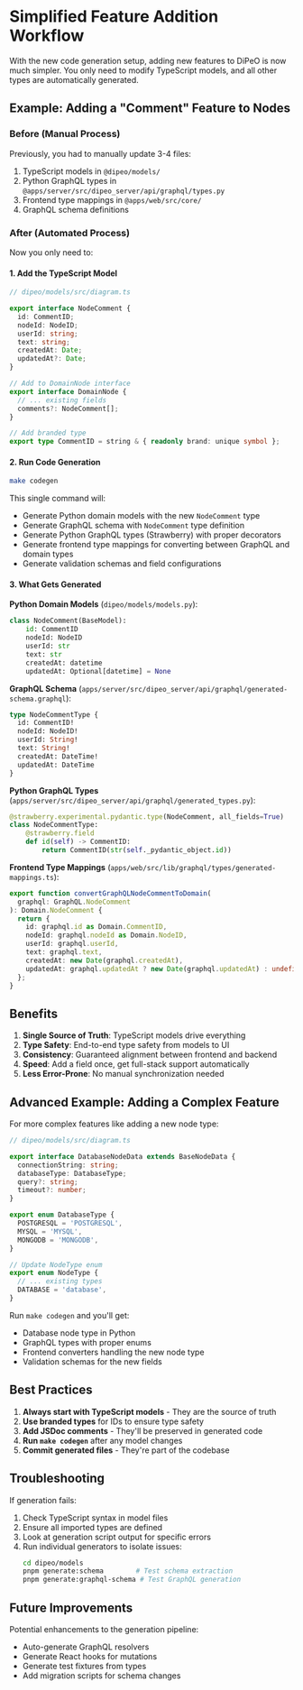 # Simplified Feature Addition Workflow

With the new code generation setup, adding new features to DiPeO is now much simpler. You only need to modify TypeScript models, and all other types are automatically generated.

## Example: Adding a "Comment" Feature to Nodes

### Before (Manual Process)
Previously, you had to manually update 3-4 files:
1. TypeScript models in `@dipeo/models/`
2. Python GraphQL types in `@apps/server/src/dipeo_server/api/graphql/types.py`
3. Frontend type mappings in `@apps/web/src/core/`
4. GraphQL schema definitions

### After (Automated Process)
Now you only need to:

#### 1. Add the TypeScript Model

```typescript
// dipeo/models/src/diagram.ts

export interface NodeComment {
  id: CommentID;
  nodeId: NodeID;
  userId: string;
  text: string;
  createdAt: Date;
  updatedAt?: Date;
}

// Add to DomainNode interface
export interface DomainNode {
  // ... existing fields
  comments?: NodeComment[];
}

// Add branded type
export type CommentID = string & { readonly brand: unique symbol };
```

#### 2. Run Code Generation

```bash
make codegen
```

This single command will:
- Generate Python domain models with the new `NodeComment` type
- Generate GraphQL schema with `NodeComment` type definition
- Generate Python GraphQL types (Strawberry) with proper decorators
- Generate frontend type mappings for converting between GraphQL and domain types
- Generate validation schemas and field configurations

#### 3. What Gets Generated

**Python Domain Models** (`dipeo/models/models.py`):
```python
class NodeComment(BaseModel):
    id: CommentID
    nodeId: NodeID  
    userId: str
    text: str
    createdAt: datetime
    updatedAt: Optional[datetime] = None
```

**GraphQL Schema** (`apps/server/src/dipeo_server/api/graphql/generated-schema.graphql`):
```graphql
type NodeCommentType {
  id: CommentID!
  nodeId: NodeID!
  userId: String!
  text: String!
  createdAt: DateTime!
  updatedAt: DateTime
}
```

**Python GraphQL Types** (`apps/server/src/dipeo_server/api/graphql/generated_types.py`):
```python
@strawberry.experimental.pydantic.type(NodeComment, all_fields=True)
class NodeCommentType:
    @strawberry.field
    def id(self) -> CommentID:
        return CommentID(str(self._pydantic_object.id))
```

**Frontend Type Mappings** (`apps/web/src/lib/graphql/types/generated-mappings.ts`):
```typescript
export function convertGraphQLNodeCommentToDomain(
  graphql: GraphQL.NodeComment
): Domain.NodeComment {
  return {
    id: graphql.id as Domain.CommentID,
    nodeId: graphql.nodeId as Domain.NodeID,
    userId: graphql.userId,
    text: graphql.text,
    createdAt: new Date(graphql.createdAt),
    updatedAt: graphql.updatedAt ? new Date(graphql.updatedAt) : undefined,
  };
}
```

## Benefits

1. **Single Source of Truth**: TypeScript models drive everything
2. **Type Safety**: End-to-end type safety from models to UI
3. **Consistency**: Guaranteed alignment between frontend and backend
4. **Speed**: Add a field once, get full-stack support automatically
5. **Less Error-Prone**: No manual synchronization needed

## Advanced Example: Adding a Complex Feature

For more complex features like adding a new node type:

```typescript
// dipeo/models/src/diagram.ts

export interface DatabaseNodeData extends BaseNodeData {
  connectionString: string;
  databaseType: DatabaseType;
  query?: string;
  timeout?: number;
}

export enum DatabaseType {
  POSTGRESQL = 'POSTGRESQL',
  MYSQL = 'MYSQL',
  MONGODB = 'MONGODB',
}

// Update NodeType enum
export enum NodeType {
  // ... existing types
  DATABASE = 'database',
}
```

Run `make codegen` and you'll get:
- Database node type in Python
- GraphQL types with proper enums
- Frontend converters handling the new node type
- Validation schemas for the new fields

## Best Practices

1. **Always start with TypeScript models** - They are the source of truth
2. **Use branded types** for IDs to ensure type safety
3. **Add JSDoc comments** - They'll be preserved in generated code
4. **Run `make codegen`** after any model changes
5. **Commit generated files** - They're part of the codebase

## Troubleshooting

If generation fails:
1. Check TypeScript syntax in model files
2. Ensure all imported types are defined
3. Look at generation script output for specific errors
4. Run individual generators to isolate issues:
   ```bash
   cd dipeo/models
   pnpm generate:schema        # Test schema extraction
   pnpm generate:graphql-schema # Test GraphQL generation
   ```

## Future Improvements

Potential enhancements to the generation pipeline:
- Auto-generate GraphQL resolvers
- Generate React hooks for mutations
- Generate test fixtures from types
- Add migration scripts for schema changes